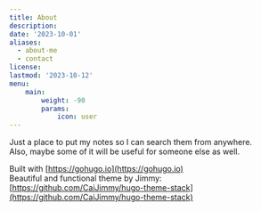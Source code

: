 ```yaml
---
title: About
description:
date: '2023-10-01'
aliases:
  - about-me
  - contact
license:
lastmod: '2023-10-12'
menu:
    main: 
        weight: -90
        params:
            icon: user
---
```


Just a place to put my notes so I can search them from anywhere. \
Also, maybe some of it will be useful for someone else as well.

Built with [https://gohugo.io](https://gohugo.io) \
Beautiful and functional theme by Jimmy: [https://github.com/CaiJimmy/hugo-theme-stack](https://github.com/CaiJimmy/hugo-theme-stack)



